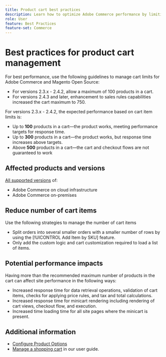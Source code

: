 ```yaml
---
title: Product cart best practices
description: Learn how to optimize Adobe Commerce performance by limiting the number of products in a cart.
role: User
feature: Best Practices
feature-set: Commerce
---
```


# Best practices for product cart management

For best performance, use the following guidelines to manage cart limits for Adobe Commerce and Magento Open Source:

- For versions 2.3.x - 2.4.2, allow a maximum of 100 products in a cart.
- For versions 2.4.3 and later, enhancement to sales rules capabilities increased the cart maximum to 750.


For versions 2.3.x - 2.4.2, the expected performance based on cart item limits is:

- Up to **100** products in a cart—the product works, meeting performance targets for response time.
- Up to **300** products in a cart—the product works, but response time increases above targets.
- Above **500** products in a cart—the cart and checkout flows are not guaranteed to work

## Affected products and versions

[All supported versions](../../../release/versions.md) of:

- Adobe Commerce on cloud infrastructure
- Adobe Commerce on-premises

## Reduce number of cart items

Use the following strategies to manage the number of cart items 

- Split orders into several smaller orders with a smaller number of rows by using the [!UICONTROL Add Item by SKU] feature.
- Only add the custom logic and cart customization required to load a list of items.

## Potential performance impacts

Having more than the recommended maximum number of products in the cart can affect site performance in the following ways:

- Increased response time for data retrieval operations, validation of cart items, checks for applying price rules, and tax and total calculations.
- Increased response time for minicart rendering including rendering of cart views, checkout flow, and execution.
- Increased time loading time for all site pages where the minicart is present.

## Additional information

- [Configure Product Options](https://experienceleague.adobe.com/docs/commerce-admin/inventory/configuration/product-options.html)
- [Manage a shopping cart](https://experienceleague.adobe.com/docs/commerce-admin/stores-sales/point-of-purchase/assist/shopping-assisted-cart-manage.html) in our user guide.
